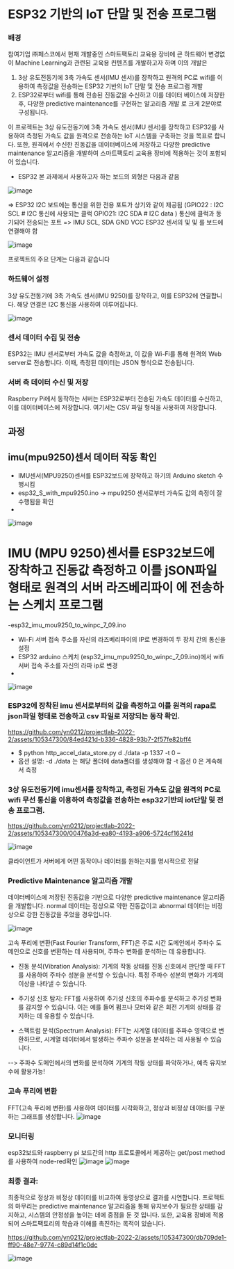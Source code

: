 
# ESP32 기반의 IoT 단말 및 전송 프로그램


### 배경
참여기업 ㈜페스코에서 현재 개발중인 스마트팩토리 교육용 장비에 큰 하드웨어 변경없이 Machine Learning과 관련된 교육용 컨텐츠를 개발하고자 하며 이의 개발은 

1) 3상 유도전동기에 3축 가속도 센서(IMU 센서)를 장착하고 원격의 PC로 wifi를 이용하여 측정값을 전송하는 ESP32 기반의 IoT 단말 및 전송 프로그램 개발
2) ESP32로부터 wifi를 통해 전송된 진동값을 수신하고 이를 데이터 베이스에 저장한 후, 다양한 predictive maintenance를 구현하는 알고리즘 개발
로 크게 2분야로 구성됩니다. 


이 프로젝트는 3상 유도전동기에 3축 가속도 센서(IMU 센서)를 장착하고 ESP32를 사용하여 측정된 가속도 값을 원격으로 전송하는 IoT 시스템을 구축하는 것을 목표로 합니다. 또한, 원격에서 수신한 진동값을 데이터베이스에 저장하고 다양한 predictive maintenance 알고리즘을 개발하여 스마트팩토리 교육용 장비에 적용하는 것이 포함되어 있습니다.

- ESP32 본 과제에서 사용하고자 하는 보드의 외형은 다음과 같음

![image](https://github.com/yn0212/projectlab-2022-2/assets/105347300/0cbef8a3-8c6c-414d-9ded-4357ca49d1fb)

=> ESP32 I2C 보드에는 통신을 위한 전용 포트가 상기와 같이 제공됨
 (GPIO22 : I2C SCL # I2C 통신에 사용되는 클럭
 GPIO21: I2C SDA # I2C data ) 통신에 클럭과 동기되어 전송되는 포트
=> IMU SCL, SDA GND VCC ESP32 센서의 및 및 를 보드에 연결해야 함

![image](https://github.com/yn0212/projectlab-2022-2/assets/105347300/fa762047-3bd4-4d76-a6b5-f15b5de0594f)


프로젝트의 주요 단계는 다음과 같습니다

### 하드웨어 설정

3상 유도전동기에 3축 가속도 센서(IMU 9250)를 장착하고, 이를 ESP32에 연결합니다. 해당 연결은 I2C 통신을 사용하여 이루어집니다.

![image](https://github.com/yn0212/projectlab-2022-2/assets/105347300/73221789-c255-438d-8741-fe67dd4426f7)


### 센서 데이터 수집 및 전송 


ESP32는 IMU 센서로부터 가속도 값을 측정하고, 이 값을 Wi-Fi를 통해 원격의 Web server로 전송합니다. 이때, 측정된 데이터는 JSON 형식으로 전송됩니다.



### 서버 측 데이터 수신 및 저장

Raspberry Pi에서 동작하는 서버는 ESP32로부터 전송된 가속도 데이터를 수신하고, 이를 데이터베이스에 저장합니다. 여기서는 CSV 파일 형식을 사용하여 저장합니다.

## 과정

## imu(mpu9250)센서 데이터 작동 확인
- IMU센서(MPU9250)센서를 ESP32보드에 장착하고 하기의 Arduino sketch 수행시킴 
- esp32_S_with_mpu9250.ino -> mpu9250 센서로부터 가속도 값의 측정이 잘 수행됨을 확인
- 
![image](https://github.com/yn0212/projectlab-2022-2/assets/105347300/5801c183-1125-4c47-97d2-5cc634428509)

# IMU (MPU 9250)센서를 ESP32보드에 장착하고 진동값 측정하고 이를 jSON파일 형태로 원격의 서버 라즈베리파이 에 전송하는 스케치 프로그램 
-esp32_imu_mou9250_to_winpc_7_09.ino
- Wi-Fi 서버 접속 주소를 자신의 라즈베리파이의 IP로 변경하여 두 장치 간의 통신을 설정
- ESP32 arduino 스케치 (esp32_imu_mpu9250_to_winpc_7_09.ino)에서 wifi 서버 접속 주소를 자신의 라파 ip로 변경
- 
![image](https://github.com/yn0212/projectlab-2022-2/assets/105347300/abd5acfb-162d-4dc2-8e40-4563f2b62ff4)


### ESP32에 장착된 imu 센서로부터의 값을 측정하고 이를 원격의 rapa로 json파일 형태로 전송하고 csv 파일로 저장되는 동작 확인.


https://github.com/yn0212/projectlab-2022-2/assets/105347300/84ed421d-b336-4828-93b7-2f57fe82bff4

- $ python http_accel_data_store.py d ./data -p 1337 -t 0 –
- 옵션 설명: -d ./data 는 해당 폴더에 data폴더를 생성해야 함
  -t 옵션 0 은 계속해서 측정 


###  3상 유도전동기에 imu센서를 장착하고, 측정된 가속도 값을 원격의 PC로 wifi 무선 통신을 이용하여 측정값을 전송하는 esp32기반의 iot단말 및 전송 프로그램. 

https://github.com/yn0212/projectlab-2022-2/assets/105347300/00476a3d-ea80-4193-a906-5724cf16241d

![image](https://github.com/yn0212/projectlab-2022-2/assets/105347300/589ebeb0-ab43-4345-a7e0-65c3fdced75d)

클라이언트가 서버에게 어떤 동작이나 데이터를 원하는지를 명시적으로 전달

### Predictive Maintenance 알고리즘 개발

데이터베이스에 저장된 진동값을 기반으로 다양한 predictive maintenance 알고리즘을 개발합니다. 
normal 데이터는 정상으로 약한 진동값이고 abnormal 데이터는 비정상으로 강한 진동값을 주었을 경우입니다.

![image](https://github.com/yn0212/projectlab-2022-2/assets/105347300/2a5d3fec-eac9-40b7-b928-6d0a896e7eba)

고속 푸리에 변환(Fast Fourier Transform, FFT)은 주로 시간 도메인에서 주파수 도메인으로 신호를 변환하는 데 사용되며, 주파수 변화를 분석하는 데 유용합니다.

- 진동 분석(Vibration Analysis): 기계의 작동 상태를 진동 신호에서 판단할 때 FFT를 사용하여 주파수 성분을 분석할 수 있습니다. 특정 주파수 성분의 변화가 기계의 이상을 나타낼 수 있습니다.

- 주기성 신호 탐지: FFT를 사용하여 주기성 신호의 주파수를 분석하고 주기성 변화를 감지할 수 있습니다. 이는 예를 들어 펌프나 모터와 같은 회전 기계의 상태를 감지하는 데 유용할 수 있습니다.

- 스펙트럼 분석(Spectrum Analysis): FFT는 시계열 데이터를 주파수 영역으로 변환하므로, 시계열 데이터에서 발생하는 주파수 성분을 분석하는 데 사용될 수 있습니다.

--> 주파수 도메인에서의 변화를 분석하여 기계의 작동 상태를 파악하거나, 예측 유지보수에 활용가능!


### 고속 푸리에 변환

FFT(고속 푸리에 변환)를 사용하여 데이터를 시각화하고, 정상과 비정상 데이터를 구분하는 그래프를 생성합니다.
![image](https://github.com/yn0212/projectlab-2022-2/assets/105347300/02df8156-a0bf-4f60-b8de-cb7c88a09e51)

### 모니터링
esp32보드와 raspberry pi 보드간의 http 프로토콜에서 제공하는 get/post method를 사용하여 node-red확인
![image](https://github.com/yn0212/projectlab-2022-2/assets/105347300/ccf07acc-29f9-45b7-a5fc-a497eff44c8a)
![image](https://github.com/yn0212/projectlab-2022-2/assets/105347300/f0d59eca-95bf-4c78-bf7a-a9d92e1b3df4)



### 최종 결과:

최종적으로 정상과 비정상 데이터를 비교하여 동영상으로 결과를 시연합니다.
프로젝트의 마무리는 predictive maintenance 알고리즘을 통해 유지보수가 필요한 상태를 감지하고, 시스템의 안정성을 높이는 데에 중점을 둔 것 입니다. 또한, 교육용 장비에 적용되어 스마트팩토리의 학습과 이해를 촉진하는 목적이 있습니다.

https://github.com/yn0212/projectlab-2022-2/assets/105347300/db709de1-ff90-48e7-9774-c89d14f1c0dc

![image](https://github.com/yn0212/projectlab-2022-2/assets/105347300/a372bb6c-7548-40b4-83c8-39286c746051)



